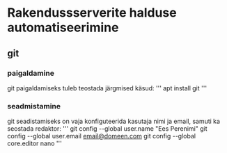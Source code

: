 # Rakendussserverite halduse automatiseerimine
## git
### paigaldamine
git paigaldamiseks tuleb teostada järgmised käsud:
'''
apt install git
'''
### seadmistamine
git seadistamiseks on vaja konfiguteerida kasutaja nimi ja email, samuti ka seostada redaktor:
'''
git config --global user.name "Ees Perenimi"
git config --global user.email email@domeen.com
git config --global core.editor nano
'''

